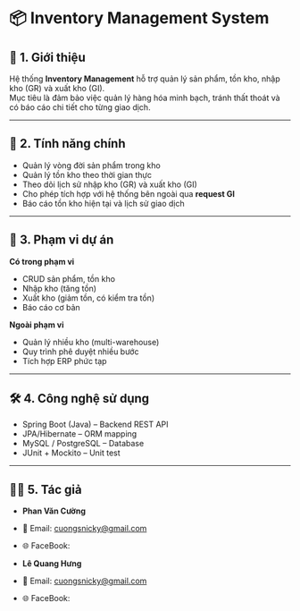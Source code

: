 # 📦 Inventory Management System

## 🚀 1. Giới thiệu
Hệ thống **Inventory Management** hỗ trợ quản lý sản phẩm, tồn kho, nhập kho (GR) và xuất kho (GI).  
Mục tiêu là đảm bảo việc quản lý hàng hóa minh bạch, tránh thất thoát và có báo cáo chi tiết cho từng giao dịch.  

---

## 🎯 2. Tính năng chính
- Quản lý vòng đời sản phẩm trong kho  
- Quản lý tồn kho theo thời gian thực  
- Theo dõi lịch sử nhập kho (GR) và xuất kho (GI)  
- Cho phép tích hợp với hệ thống bên ngoài qua **request GI**  
- Báo cáo tồn kho hiện tại và lịch sử giao dịch  

---

## 📌 3. Phạm vi dự án
**Có trong phạm vi**  
- CRUD sản phẩm, tồn kho  
- Nhập kho (tăng tồn)  
- Xuất kho (giảm tồn, có kiểm tra tồn)  
- Báo cáo cơ bản  

**Ngoài phạm vi**  
- Quản lý nhiều kho (multi-warehouse)  
- Quy trình phê duyệt nhiều bước  
- Tích hợp ERP phức tạp

---

## 🛠 4. Công nghệ sử dụng
- Spring Boot (Java) – Backend REST API  
- JPA/Hibernate – ORM mapping  
- MySQL / PostgreSQL – Database  
- JUnit + Mockito – Unit test

---
  ## 👨‍💻 5. Tác giả
- **Phan Văn Cường**  
- 📧 Email: cuongsnicky@gmail.com  
- 🌐 FaceBook:

- **Lê Quang Hưng**  
- 📧 Email: cuongsnicky@gmail.com  
- 🌐 FaceBook:  
